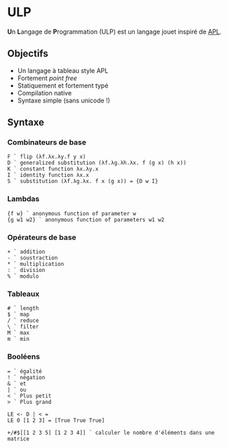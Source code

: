 # ULP

**U**n **L**angage de **P**rogrammation (ULP) est un
langage jouet inspiré de [APL](https://fr.wikipedia.org/wiki/APL_(langage)).

## Objectifs

+ Un langage à tableau style APL
+ Fortement *point free*
+ Statiquement et fortement typé
+ Compilation native
+ Syntaxe simple (sans unicode !)

## Syntaxe

### Combinateurs de base

```
F ` flip (λf.λx.λy.f y x)
D ` generalized substitution (λf.λg.λh.λx. f (g x) (h x))
K ` constant function λx.λy.x
I ` identity function λx.x
S ` substitution (λf.λg.λx. f x (g x)) = {D w I}
```

### Lambdas

```
{f w} ` anonymous function of parameter w
{g w1 w2} ` anonymous function of parameters w1 w2
```

### Opérateurs de base

```
+ ` addition
- ` soustraction
* ` multiplication
: ` division
% ` modulo
```

### Tableaux

```
# ` length
$ ` map
/ ` reduce
\ ` filter
M ` max
m ` min
```

### Booléens

```
= ` égalité
! ` négation
& ` et
| ` ou
< ` Plus petit
> ` Plus grand
```

```
LE <- D | < =
LE 0 [1 2 3] = [True True True]
```


```
+/#$[[1 2 3 5] [1 2 3 4]] ` calculer le nombre d'éléments dans une matrice
```

